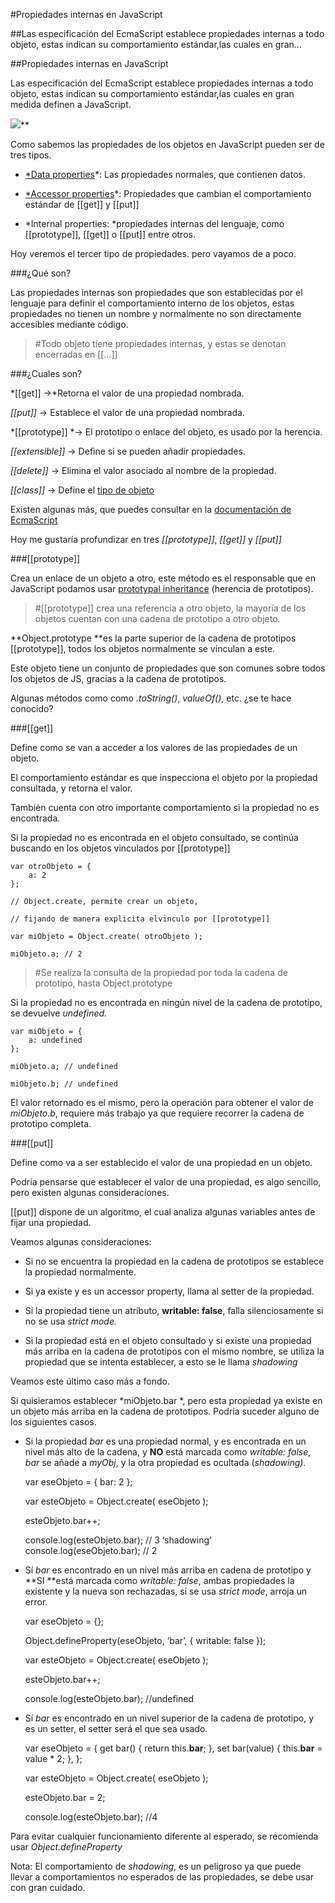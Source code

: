 
#Propiedades internas en JavaScript

##Las especificación del EcmaScript establece propiedades internas a todo objeto, estas indican su comportamiento estándar,las cuales en gran…

##Propiedades internas en JavaScript

Las especificación del EcmaScript establece propiedades internas a todo objeto, estas indican su comportamiento estándar,las cuales en gran medida definen a JavaScript.

![](https://medium2.global.ssl.fastly.net/max/2048/1*bXQxLK4BK3-pPKmiwLUmjQ.png)**

Como sabemos las propiedades de los objetos en JavaScript pueden ser de tres tipos.

* [*Data properties](https://medium.com/@yeion7/entendiendo-los-objetos-en-javascript-3a6d3a0695e5#.xgukdwcl7)*: Las propiedades normales, que contienen datos.

* [*Accessor properties](https://medium.com/@yeion7/entendiendo-getters-y-setters-en-javascript-f0eeb5d6fe06)*: Propiedades que cambian el comportamiento estándar de [[get]] y [[put]]

* *Internal properties: *propiedades internas del lenguaje, como [[prototype]], [[get]] o [[put]] entre otros.

Hoy veremos el tercer tipo de propiedades. pero vayamos de a poco.

###¿Qué son?

Las propiedades internas son propiedades que son establecidas por el lenguaje para definir el comportamiento interno de los objetos, estas propiedades no tienen un nombre y normalmente no son directamente accesibles mediante código.
> #Todo objeto tiene propiedades internas, y estas se denotan encerradas en [[…]]

###¿Cuales son?

*[[get]] ->*Retorna el valor de una propiedad nombrada.

*[[put]]* -> Establece el valor de una propiedad nombrada.

*[[prototype]] *-> El prototipo o enlace del objeto, es usado por la herencia.

*[[extensible]]* -> Define si se pueden añadir propiedades.

*[[delete]]* -> Elimina el valor asociado al nombre de la propiedad.

*[[class]]* -> Define el [tipo de objeto](https://medium.com/@yeion7/entendiendo-los-tipos-en-javascript-4c1c718e8e2a#.6lfevto1a)

Existen algunas más, que puedes consultar en la [documentación de EcmaScript](http://es5.github.io/#x8.6.2)

Hoy me gustaría profundizar en tres *[[prototype]]*, *[[get]]* y *[[put]]*

###[[prototype]]

Crea un enlace de un objeto a otro, este método es el responsable que en JavaScript podamos usar [prototypal inheritance](https://developer.mozilla.org/es/docs/Web/JavaScript/Herencia_y_la_cadena_de_protipos) (herencia de prototipos).
> #[[prototype]] crea una referencia a otro objeto, la mayoría de los objetos cuentan con una cadena de prototipo a otro objeto.

**Object.prototype **es la parte superior de la cadena de prototipos [[prototype]], todos los objetos normalmente se vinculan a este.

Este objeto tiene un conjunto de propiedades que son comunes sobre todos los objetos de JS, gracias a la cadena de prototipos.

Algunas métodos como como *.toString()*, *valueOf()*, etc. ¿se te hace conocido?

###[[get]]

Define como se van a acceder a los valores de las propiedades de un objeto.

El comportamiento estándar es que inspecciona el objeto por la propiedad consultada, y retorna el valor.

También cuenta con otro importante comportamiento si la propiedad no es encontrada.

Si la propiedad no es encontrada en el objeto consultado, se continúa buscando en los objetos vinculados por [[prototype]]

    var otroObjeto = {
        a: 2
    };
    
    // Object.create, permite crear un objeto,

    // fijando de manera explicita elvinculo por [[prototype]]

    var miObjeto = Object.create( otroObjeto );
    
    miObjeto.a; // 2
> #Se realiza la consulta de la propiedad por toda la cadena de prototipo, hasta Object.prototype

Si la propiedad no es encontrada en ningún nivel de la cadena de prototipo, se devuelve *undefined.*

    var miObjeto = {
        a: undefined
    };

    miObjeto.a; // undefined

    miObjeto.b; // undefined

El valor retornado es el mismo, pero la operación para obtener el valor de *miObjeto*.*b*, requiere más trabajo ya que requiere recorrer la cadena de prototipo completa.

###[[put]]

Define como va a ser establecido el valor de una propiedad en un objeto.

Podría pensarse que establecer el valor de una propiedad, es algo sencillo, pero existen algunas consideraciones.

[[put]] dispone de un algoritmo, el cual analiza algunas variables antes de fijar una propiedad.

Veamos algunas consideraciones:

* Si no se encuentra la propiedad en la cadena de prototipos se establece la propiedad normalmente.

* Si ya existe y es un accessor property, llama al setter de la propiedad.

* Si la propiedad tiene un atributo, **writable: false**, falla silenciosamente si no se usa *strict mode.*

* Si la propiedad está en el objeto consultado y si existe una propiedad más arriba en la cadena de prototipos con el mismo nombre, se utiliza la propiedad que se intenta establecer, a esto se le llama *shadowing*

Veamos este último caso más a fondo.

Si quisieramos establecer *miObjeto.bar *, pero esta propiedad ya existe en un objeto más arriba en la cadena de prototipos. Podría suceder alguno de los siguientes casos.

* Si la propiedad *bar* es una propiedad normal, y es encontrada en un nivel más alto de la cadena, y **NO** está marcada como *writable: false*, *bar* se añade a *myObj*, y la otra propiedad es ocultada (*shadowing).*

    var eseObjeto = {
      bar: 2
    };

    var esteObjeto = Object.create( eseObjeto );

    esteObjeto.bar++;

    console.log(esteObjeto.bar); // 3 ‘shadowing’
    console.log(eseObjeto.bar); // 2

* Sí *bar* es encontrado en un nivel más arriba en cadena de prototipo y **SI **está marcada como *writable: false*, ambas propiedades la existente y la nueva son rechazadas, si se usa *strict mode*, arroja un error.

    var eseObjeto = {};

    Object.defineProperty(eseObjeto, ‘bar’, {
      writable: false
    });

    var esteObjeto = Object.create( eseObjeto );

    esteObjeto.bar++;

    console.log(esteObjeto.bar); //undefined

* Sí *bar* es encontrado en un nivel superior de la cadena de prototipo, y es un setter, el setter será el que sea usado.

    var eseObjeto = {
      get bar() {
        return this.__bar__;
      },
      set bar(value) {
        this.__bar__ = value * 2;
      },
    };

    var esteObjeto = Object.create( eseObjeto );

    esteObjeto.bar = 2;

    console.log(esteObjeto.bar); //4

Para evitar cualquier funcionamiento diferente al esperado, se recomienda usar *Object.defineProperty*

Nota: El comportamiento de *shadowing*, es un peligroso ya que puede llevar a comportamientos no esperados de las propiedades, se debe usar con gran cuidado.

 

 
